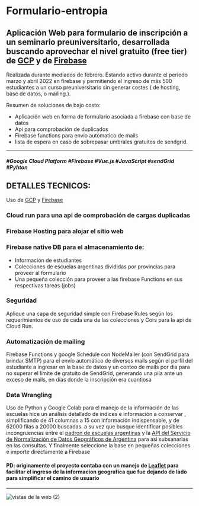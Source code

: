# Formulario-entropia

## Aplicación Web para formulario de inscripción a un seminario preuniversitario, desarrollada buscando aprovechar el nivel gratuito (free tier) de [GCP](cloud.google.com/) y de [Firebase](https://firebase.google.com/) 

Realizada durante mediados de febrero.
Estando activo durante el periodo marzo y abril 2022 en firebase y permitiendo el ingreso de más 500 estudiantes a un curso preuniversitario sin generar costes ( de hosting, base de datos, o mailing.).

Resumen de soluciones de bajo costo:
- Aplicación web en forma de formulario asociada a firebase con base de datos
- Api para comprobación de duplicados 
- Firebase functions para envio automatico de mails
- lista de espera en caso de sobrepasar umbrales gratuitos de sendgrid.
 ---
##### #Google Cloud Platform #Firebase #Vue.js #JavaScript #sendGrid #Pyhton

## DETALLES TECNICOS:

Uso de [GCP](cloud.google.com/) y [Firebase](https://firebase.google.com/)

### Cloud run para una api de comprobación de cargas duplicadas 

### Firebase Hosting para alojar el sitio web

### Firebase native DB para el almacenamiento de:
- Información de estudiantes
- Colecciones de escuelas argentinas divididas por provincias para proveer al formulario
- Una pequeña colección para proveer a las firebase Functions en sus respectivas tareas (jobs)

### Seguridad
Aplique una capa de seguridad simple con Firebase Rules según los requerimientos de uso de cada una de las colecciones y Cors para la api de Cloud Run.


### Automatización de mailing

Firebase Functions y google Schedule con NodeMailer (con SendGrid para brindar SMTP)
para el envío automático de diversos mails según el perfil del estudiante a ingresar en la base de datos 
y un conteo de mails por dia para no superar el límite de gratuito de SendGrid, generando una pila ante un exceso de mails, en días donde la inscripción era cuantiosa


### Data Wrangling

Uso de Python y Google Colab para el manejo de la información de las escuelas hice un análisis detallado de índices e información a conservar , simplificando de 41 columnas a 15 con información indispensable, y de 62000 filas a 20000 buscadas. a su vez que busque identificar posibles incongruencias entre el [padron de escuelas argentinas](https://datos.gob.ar/ar/dataset/educacion-padron-oficial-establecimientos-educativos) y la [API del Servicio de Normalización de Datos Geográficos de Argentina](https://datosgobar.github.io/georef-ar-api/) para asi subsanarlas en las consultas.
Y finalmente seleccione la base en pequeñas colecciones e importe directamente a Firebase 

#### PD: originamente el proyecto contaba con un manejo de [Leaflet](https://leafletjs.com) para facilitar el ingreso de la informacion geografica que fue dejando de lado para simplificar el camino de usuario  


----

![vistas de la web (2)](https://user-images.githubusercontent.com/88756407/166302675-fbb0d039-8528-437d-a327-33db3fcfaae6.jpg)
